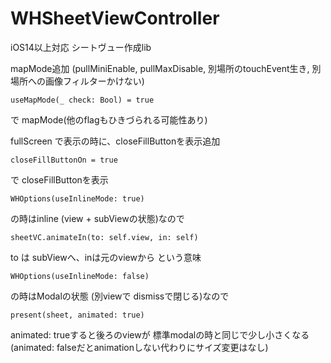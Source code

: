 # WHSheetViewController

iOS14以上対応
シートヴュー作成lib

mapMode追加 (pullMiniEnable, pullMaxDisable, 別場所のtouchEvent生き, 別場所への画像フィルターかけない)
```
useMapMode(_ check: Bool) = true
```
で mapMode(他のflagもひきづられる可能性あり)
 
fullScreen で表示の時に、closeFillButtonを表示追加
```
closeFillButtonOn = true
```
で closeFillButtonを表示

```
WHOptions(useInlineMode: true)
```
の時はinline (view + subViewの状態)なので
```
sheetVC.animateIn(to: self.view, in: self)
```
to は subViewへ、inは元のviewから
という意味

```
WHOptions(useInlineMode: false)
```
の時はModalの状態 (別viewで dismissで閉じる)なので
```
present(sheet, animated: true)
```
animated: trueすると後ろのviewが 標準modalの時と同じで少し小さくなる(animated: falseだとanimationしない代わりにサイズ変更はなし)